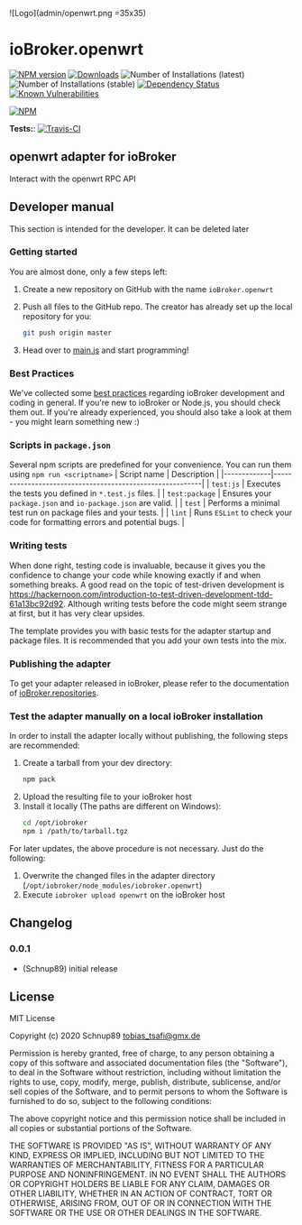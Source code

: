 ![Logo](admin/openwrt.png =35x35)
# ioBroker.openwrt

[![NPM version](http://img.shields.io/npm/v/iobroker.openwrt.svg)](https://www.npmjs.com/package/iobroker.openwrt)
[![Downloads](https://img.shields.io/npm/dm/iobroker.openwrt.svg)](https://www.npmjs.com/package/iobroker.openwrt)
![Number of Installations (latest)](http://iobroker.live/badges/openwrt-installed.svg)
![Number of Installations (stable)](http://iobroker.live/badges/openwrt-stable.svg)
[![Dependency Status](https://img.shields.io/david/Schnup89/iobroker.openwrt.svg)](https://david-dm.org/Schnup89/iobroker.openwrt)
[![Known Vulnerabilities](https://snyk.io/test/github/Schnup89/ioBroker.openwrt/badge.svg)](https://snyk.io/test/github/Schnup89/ioBroker.openwrt)

[![NPM](https://nodei.co/npm/iobroker.openwrt.png?downloads=true)](https://nodei.co/npm/iobroker.openwrt/)

**Tests:**: [![Travis-CI](http://img.shields.io/travis/Schnup89/ioBroker.openwrt/master.svg)](https://travis-ci.org/Schnup89/ioBroker.openwrt)

## openwrt adapter for ioBroker

Interact with the openwrt RPC API

## Developer manual
This section is intended for the developer. It can be deleted later

### Getting started

You are almost done, only a few steps left:
1. Create a new repository on GitHub with the name `ioBroker.openwrt`

1. Push all files to the GitHub repo. The creator has already set up the local repository for you:  
    ```bash
    git push origin master
    ```
1. Head over to [main.js](main.js) and start programming!

### Best Practices
We've collected some [best practices](https://github.com/ioBroker/ioBroker.repositories#development-and-coding-best-practices) regarding ioBroker development and coding in general. If you're new to ioBroker or Node.js, you should
check them out. If you're already experienced, you should also take a look at them - you might learn something new :)

### Scripts in `package.json`
Several npm scripts are predefined for your convenience. You can run them using `npm run <scriptname>`
| Script name | Description                                              |
|-------------|----------------------------------------------------------|
| `test:js`   | Executes the tests you defined in `*.test.js` files.     |
| `test:package`    | Ensures your `package.json` and `io-package.json` are valid. |
| `test` | Performs a minimal test run on package files and your tests. |
| `lint` | Runs `ESLint` to check your code for formatting errors and potential bugs. |

### Writing tests
When done right, testing code is invaluable, because it gives you the 
confidence to change your code while knowing exactly if and when 
something breaks. A good read on the topic of test-driven development 
is https://hackernoon.com/introduction-to-test-driven-development-tdd-61a13bc92d92. 
Although writing tests before the code might seem strange at first, but it has very 
clear upsides.

The template provides you with basic tests for the adapter startup and package files.
It is recommended that you add your own tests into the mix.

### Publishing the adapter
To get your adapter released in ioBroker, please refer to the documentation 
of [ioBroker.repositories](https://github.com/ioBroker/ioBroker.repositories#requirements-for-adapter-to-get-added-to-the-latest-repository).

### Test the adapter manually on a local ioBroker installation
In order to install the adapter locally without publishing, the following steps are recommended:
1. Create a tarball from your dev directory:  
    ```bash
    npm pack
    ```
1. Upload the resulting file to your ioBroker host
1. Install it locally (The paths are different on Windows):
    ```bash
    cd /opt/iobroker
    npm i /path/to/tarball.tgz
    ```

For later updates, the above procedure is not necessary. Just do the following:
1. Overwrite the changed files in the adapter directory (`/opt/iobroker/node_modules/iobroker.openwrt`)
1. Execute `iobroker upload openwrt` on the ioBroker host

## Changelog

### 0.0.1
* (Schnup89) initial release

## License
MIT License

Copyright (c) 2020 Schnup89 <tobias_tsafi@gmx.de>

Permission is hereby granted, free of charge, to any person obtaining a copy
of this software and associated documentation files (the "Software"), to deal
in the Software without restriction, including without limitation the rights
to use, copy, modify, merge, publish, distribute, sublicense, and/or sell
copies of the Software, and to permit persons to whom the Software is
furnished to do so, subject to the following conditions:

The above copyright notice and this permission notice shall be included in all
copies or substantial portions of the Software.

THE SOFTWARE IS PROVIDED "AS IS", WITHOUT WARRANTY OF ANY KIND, EXPRESS OR
IMPLIED, INCLUDING BUT NOT LIMITED TO THE WARRANTIES OF MERCHANTABILITY,
FITNESS FOR A PARTICULAR PURPOSE AND NONINFRINGEMENT. IN NO EVENT SHALL THE
AUTHORS OR COPYRIGHT HOLDERS BE LIABLE FOR ANY CLAIM, DAMAGES OR OTHER
LIABILITY, WHETHER IN AN ACTION OF CONTRACT, TORT OR OTHERWISE, ARISING FROM,
OUT OF OR IN CONNECTION WITH THE SOFTWARE OR THE USE OR OTHER DEALINGS IN THE
SOFTWARE.
